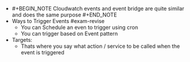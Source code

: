 - #+BEGIN_NOTE
  Cloudwatch events and event bridge are quite similar and does the same purpose
  #+END_NOTE
- Ways to Trigger Events #exam-revise
	- You can Schedule an even to trigger using cron
	- You can trigger based on Event pattern
- Targets:
	- Thats where you say what action / service to be called when the event is triggered